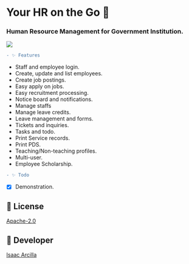 # Your HR on the Go 🚀 
 
### Human Resource Management for Government Institution.

![](https://github.com/isaacdarcilla/hrms/blob/main/screenshot/Screenshot.png)
  
```diff  
- ✨ Features  
```  
 
* Staff and employee login.
* Create, update and list employees. 
* Create job postings. 
* Easy apply on jobs.
* Easy recruitment processing.
* Notice board and notifications.
* Manage staffs
* Manage leave credits. 
* Leave management and forms.
* Tickets and inquiries.
* Tasks and todo.
* Print Service records.
* Print PDS.
* Teaching/Non-teaching profiles.
* Multi-user.
* Employee Scholarship.



```diff
- ✨ Todo
```
- [X] Demonstration.

## 🔖 License
[Apache-2.0](https://github.com/isaacdarcilla/hrms/blob/master/LICENSE)


## 🚀 Developer
[Isaac Arcilla](https://facebook.com/isaacdarcilla)
